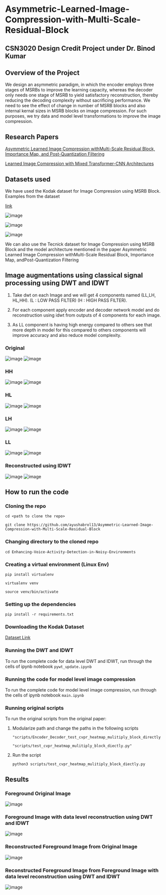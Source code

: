 # Asymmetric-Learned-Image-Compression-with-Multi-Scale-Residual-Block

## CSN3020 Design Credit Project under Dr. Binod Kumar

## Overview of the Project

We design an asymmetric paradigm, in which the encoder employs three stages of MSRBs to improve the learning capacity, whereas the decoder only needs one stage of MSRB to yield satisfactory reconstruction, thereby reducing the decoding complexity without sacrificing performance.
We need to see the effect of change in number of MSRB blocks and also internal kernal sizes in MSRB blocks on image compression.
For such purposes, we try data and model level transformations to improve the image compression.

## Research Papers

[Asymmetric Learned Image Compression withMulti-Scale Residual Block, Importance Map, and Post-Quantization Filtering]("https://github.com/ayushabrol13/Asymmetric-Learned-Image-Compression-with-Multi-Scale-Residual-Block/blob/master/Research%20Papers/Asymmetric%20Learned%20Image%20Compression%20with.pdf")

[Learned Image Compression with Mixed Transformer-CNN Architectures]("https://github.com/ayushabrol13/Asymmetric-Learned-Image-Compression-with-Multi-Scale-Residual-Block/blob/master/Research%20Papers/Learned%20Image%20Compression%20with%20Mixed%20Transformer-CNN%20Architectures%20Updated.pdf")

## Datasets used

We have used the Kodak dataset for Image Compression using MSRB Block.
Examples from the dataset

[link]("https://github.com/ayushabrol13/Asymmetric-Learned-Image-Compression-with-Multi-Scale-Residual-Block/tree/master/kodak")

![image](./kodak/kodim01.png)

![image](./kodak/kodim06.png)

![image](./kodak/kodim03.png)

We can also use the Tecnick dataset for Image Compression using MSRB Block and the model architecture mentioned in the paper Asymmetric Learned Image Compression withMulti-Scale Residual Block, Importance Map, andPost-Quantization Filtering

## Image augmentations using classical signal processing using DWT and IDWT

1. Take dwt on each Image and we will get 4 components named (LL,LH, HL,HH).
   (L : LOW PASS FILTER) (H : HIGH PASS FILTER).

2. For each component apply encoder and decoder network model and do reconstruction using idwt from outputs of 4 components for each image.

3. As LL component is having high energy compared to others see that more depth in model for this compared to others components will improve accuracy and also reduce model complexity.

### Original

![image](./kodak/kodim01.png)
![image](./kodak/kodim06.png)

### HH

![image](./output/HH/kodim01.png)
![image](./output/HH/kodim06.png)

### HL

![image](./output/HL/kodim01.png)
![image](./output/HL/kodim06.png)

### LH

![image](./output/LH/kodim01.png)
![image](./output/LH/kodim06.png)

### LL

![image](./output/LL/kodim01.png)
![image](./output/LL/kodim06.png)

### Reconstructed using IDWT

![image](./output/reconstructed_kodak/kodim01.png)
![image](./output/reconstructed_kodak/kodim06.png)

## How to run the code

### Cloning the repo

    cd <path to clone the repo>

    git clone https://github.com/ayushabrol13/Asymmetric-Learned-Image-Compression-with-Multi-Scale-Residual-Block

### Changing directory to the cloned repo

    cd Enhancing-Voice-Activity-Detection-in-Noisy-Environments

### Creating a virtual environment (Linux Env)

    pip install virtualenv

    virtualenv venv

    source venv/bin/activate

### Setting up the dependencies

    pip install -r requirements.txt

### Downloading the Kodak Dataset

[Dataset Link](https://www.kaggle.com/datasets/sherylmehta/kodak-dataset)

### Running the DWT and IDWT

To run the complete code for data level DWT and IDWT, run through the cells of ipynb notebook `pywt_update.ipynb`

### Running the code for model level image compression

To run the complete code for model level image compression, run through the cells of ipynb notebook `main.ipynb`

### Running original scripts

To run the original scripts from the original paper:

1.  Modularize path and change the paths in the following scripts

        "scripts/Encoder_Decoder_test_cvpr_heatmap_mulitiply_block_directly_correctly_1.py"

        "scripts/test_cvpr_heatmap_mulitiply_block_diectly.py"

2.  Run the script

        python3 scripts/test_cvpr_heatmap_mulitiply_block_diectly.py

## Results

### Foreground Original Image

![image](./output/compressed/foreground_original.jpg)

### Foreground Image with data level reconstruction using DWT and IDWT

![image](./output/compressed/foreground_recon.jpg)

### Reconstructed Foreground Image from Original Image

![image](./output/compressed/reconstructed_foreground_original.jpg)

### Reconstructed Foreground Image from Foreground Image with data level reconstruction using DWT and IDWT

![image](./output/compressed/reconstructed_foreground_recon.jpg)
